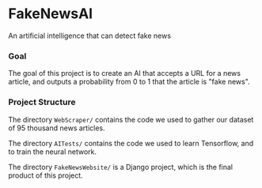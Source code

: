 # FakeNewsAI
An artificial intelligence that can detect fake news

### Goal
The goal of this project is to create an AI that accepts a URL for a news article, and outputs
a probability from 0 to 1 that the article is "fake news".

### Project Structure

The directory `WebScraper/` contains the code we used to gather our dataset of 95 thousand news articles.

The directory `AITests/` contains the code we used to learn Tensorflow, and to train the neural network.

The directory `FakeNewsWebsite/` is a Django project, which is the final product of this project.
